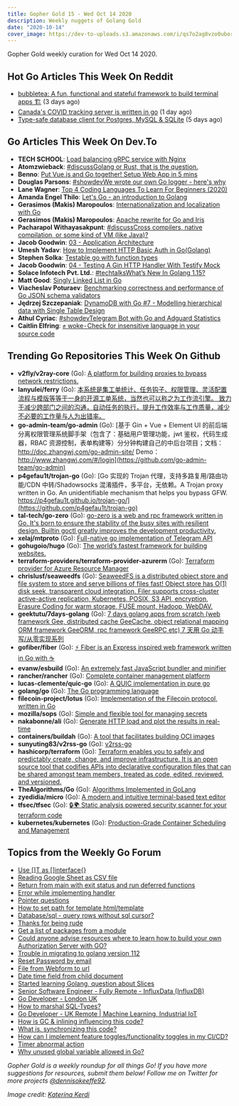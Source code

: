 ```yaml
---
title: Gopher Gold 15 - Wed Oct 14 2020
description: Weekly nuggets of Golang Gold
date: "2020-10-14"
cover_image: https://dev-to-uploads.s3.amazonaws.com/i/qs7o2ag8vzo0uborgc7v.png
---
```


Gopher Gold weekly curation for Wed Oct 14 2020.

<Ad />

## Hot Go Articles This Week On Reddit

- [bubbletea: A fun, functional and stateful framework to build terminal apps 🏗](https://www.reddit.com/r/golang/comments/j8rk2i/bubbletea_a_fun_functional_and_stateful_framework/) (3 days ago)
- [Canada's COVID tracking server is written in go](https://www.reddit.com/r/golang/comments/j9s1gy/canadas_covid_tracking_server_is_written_in_go/) (1 day ago)
- [Type-safe database client for Postgres, MySQL & SQLite](https://www.reddit.com/r/golang/comments/j7fs49/typesafe_database_client_for_postgres_mysql_sqlite/) (5 days ago)

<Ad />

## Go Articles This Week On Dev.To

- **TECH SCHOOL**: [Load balancing gRPC service with Nginx](https://dev.to/techschoolguru/load-balancing-grpc-service-with-nginx-3fio)
- **Atomzwieback**: [#discussGolang or Rust, that is the question.](https://dev.to/atomzwieback/golang-or-rust-that-is-the-question-57ep)
- **Benno**: [Put Vue.js and Go together! Setup Web App in 5 mins](https://dev.to/blueworrybear/put-vue-js-and-go-together-setup-web-app-in-5-mins-5h90)
- **Douglas Parsons**: [#showdevWe wrote our own Go logger - here's why](https://dev.to/dglsparsons/go-s-logging-libraries-are-all-too-complicated-we-wrote-our-own-here-s-why-1lo8)
- **Lane Wagner**: [Top 4 Coding Languages To Learn For Beginners (2020)](https://dev.to/wagslane/top-4-coding-languages-to-learn-for-beginners-2020-27ek)
- **Amanda Engel Thilo**: [Let's Go - an introduction to Golang](https://dev.to/itminds/let-s-go-an-introduction-to-golang-41pf)
- **Gerasimos (Makis) Maropoulos**: [Internationalization and localization with Go](https://dev.to/kataras/internationalization-and-localization-with-go-3b56)
- **Gerasimos (Makis) Maropoulos**: [Apache rewrite for Go and Iris](https://dev.to/kataras/apache-rewrite-for-go-and-iris-2j86)
- **Pacharapol Withayasakpunt**: [#discussCross compilers, native compilation, or some kind of VM (like Java)?](https://dev.to/patarapolw/cross-compilers-native-compilation-or-some-kind-of-vm-like-java-3l65)
- **Jacob Goodwin**: [03 - Application Architecture](https://dev.to/jacobsngoodwin/03-application-architecture-5jk)
- **Umesh Yadav**: [How to Implement HTTP Basic Auth in Go(Golang)](https://dev.to/umesh/how-to-implement-http-basic-auth-in-go-golang-43ac)
- **Stephen Solka**: [Testable go with function types](https://dev.to/trashhalo/testable-go-with-function-types-h99)
- **Jacob Goodwin**: [04 - Testing A Gin HTTP Handler With Testify Mock](https://dev.to/jacobsngoodwin/04-testing-first-gin-http-handler-9m0)
- **Solace Infotech Pvt. Ltd.**: [#techtalksWhat’s New In Golang 1.15?](https://dev.to/ltdsolace/what-s-new-in-golang-1-15-530l)
- **Matt Good**: [Singly Linked List in Go](https://dev.to/mattgood/singly-linked-list-in-go-3fgp)
- **Viacheslav Poturaev**: [Benchmarking correctness and performance of Go JSON schema validators](https://dev.to/vearutop/benchmarking-correctness-and-performance-of-go-json-schema-validators-3247)
- **Jędrzej Szczepaniak**: [DynamoDB with Go #7 - Modelling hierarchical data with Single Table Design](https://dev.to/jbszczepaniak/dynamodb-with-go-7-modelling-hierarchical-data-with-single-table-design-5510)
- **Athul Cyriac**: [#showdevTelegram Bot with Go and Adguard Statistics](https://dev.to/athulcajay/telegram-bot-with-adguard-data-3pp7)
- **Caitlin Elfring**: [✊ woke - Check for insensitive language in your source code](https://dev.to/caitlinelfring/woke-check-for-insensitive-language-in-your-source-code-2301)

<Ad />

## Trending Go Repositories This Week On Github

- **v2fly/v2ray-core** (Go): [A platform for building proxies to bypass network restrictions.](https://github.com/v2fly/v2ray-core)
- **lanyulei/ferry** (Go): [本系统是集工单统计、任务钩子、权限管理、灵活配置流程与模版等等于一身的开源工单系统，当然也可以称之为工作流引擎。 致力于减少跨部门之间的沟通，自动任务的执行，提升工作效率与工作质量，减少不必要的工作量与人为出错率。](https://github.com/lanyulei/ferry)
- **go-admin-team/go-admin** (Go): [基于 Gin + Vue + Element UI 的前后端分离权限管理系统脚手架（包含了：基础用户管理功能，jwt 鉴权，代码生成器，RBAC 资源控制，表单构建等）分分钟构建自己的中后台项目；文档：http://doc.zhangwj.com/go-admin-site/ Demo： http://www.zhangwj.com/#/login](https://github.com/go-admin-team/go-admin)
- **p4gefau1t/trojan-go** (Go): [Go 实现的 Trojan 代理，支持多路复用/路由功能/CDN 中转/Shadowsocks 混淆插件，多平台，无依赖。A Trojan proxy written in Go. An unidentifiable mechanism that helps you bypass GFW. https://p4gefau1t.github.io/trojan-go/](https://github.com/p4gefau1t/trojan-go)
- **tal-tech/go-zero** (Go): [go-zero is a web and rpc framework written in Go. It's born to ensure the stability of the busy sites with resilient design. Builtin goctl greatly improves the development productivity.](https://github.com/tal-tech/go-zero)
- **xelaj/mtproto** (Go): [Full-native go implementation of Telegram API](https://github.com/xelaj/mtproto)
- **gohugoio/hugo** (Go): [The world’s fastest framework for building websites.](https://github.com/gohugoio/hugo)
- **terraform-providers/terraform-provider-azurerm** (Go): [Terraform provider for Azure Resource Manager](https://github.com/terraform-providers/terraform-provider-azurerm)
- **chrislusf/seaweedfs** (Go): [SeaweedFS is a distributed object store and file system to store and serve billions of files fast! Object store has O(1) disk seek, transparent cloud integration. Filer supports cross-cluster active-active replication, Kubernetes, POSIX, S3 API, encryption, Erasure Coding for warm storage, FUSE mount, Hadoop, WebDAV.](https://github.com/chrislusf/seaweedfs)
- **geektutu/7days-golang** (Go): [7 days golang apps from scratch (web framework Gee, distributed cache GeeCache, object relational mapping ORM framework GeeORM, rpc framework GeeRPC etc) 7 天用 Go 动手写/从零实现系列](https://github.com/geektutu/7days-golang)
- **gofiber/fiber** (Go): [⚡️ Fiber is an Express inspired web framework written in Go with ☕️](https://github.com/gofiber/fiber)
- **evanw/esbuild** (Go): [An extremely fast JavaScript bundler and minifier](https://github.com/evanw/esbuild)
- **rancher/rancher** (Go): [Complete container management platform](https://github.com/rancher/rancher)
- **lucas-clemente/quic-go** (Go): [A QUIC implementation in pure go](https://github.com/lucas-clemente/quic-go)
- **golang/go** (Go): [The Go programming language](https://github.com/golang/go)
- **filecoin-project/lotus** (Go): [Implementation of the Filecoin protocol, written in Go](https://github.com/filecoin-project/lotus)
- **mozilla/sops** (Go): [Simple and flexible tool for managing secrets](https://github.com/mozilla/sops)
- **nakabonne/ali** (Go): [Generate HTTP load and plot the results in real-time](https://github.com/nakabonne/ali)
- **containers/buildah** (Go): [A tool that facilitates building OCI images](https://github.com/containers/buildah)
- **sunyuting83/v2rss-go** (Go): [v2rss-go](https://github.com/sunyuting83/v2rss-go)
- **hashicorp/terraform** (Go): [Terraform enables you to safely and predictably create, change, and improve infrastructure. It is an open source tool that codifies APIs into declarative configuration files that can be shared amongst team members, treated as code, edited, reviewed, and versioned.](https://github.com/hashicorp/terraform)
- **TheAlgorithms/Go** (Go): [Algorithms Implemented in GoLang](https://github.com/TheAlgorithms/Go)
- **zyedidia/micro** (Go): [A modern and intuitive terminal-based text editor](https://github.com/zyedidia/micro)
- **tfsec/tfsec** (Go): [🔒🌍 Static analysis powered security scanner for your terraform code](https://github.com/tfsec/tfsec)
- **kubernetes/kubernetes** (Go): [Production-Grade Container Scheduling and Management](https://github.com/kubernetes/kubernetes)

<Ad />

## Topics from the Weekly Go Forum

- [Use []T as []interface{}](https://forum.golangbridge.org/t/use-t-as-interface/20842)
- [Reading Google Sheet as CSV file](https://forum.golangbridge.org/t/reading-google-sheet-as-csv-file/20828)
- [Return from main with exit status and run deferred functions](https://forum.golangbridge.org/t/return-from-main-with-exit-status-and-run-deferred-functions/20841)
- [Error while implementing handler](https://forum.golangbridge.org/t/error-while-implementing-handler/20816)
- [Pointer questions](https://forum.golangbridge.org/t/pointer-questions/20835)
- [How to set path for template html/template](https://forum.golangbridge.org/t/how-to-set-path-for-template-html-template/20830)
- [Database/sql - query rows without sql cursor?](https://forum.golangbridge.org/t/database-sql-query-rows-without-sql-cursor/20819)
- [Thanks for being rude](https://forum.golangbridge.org/t/thanks-for-being-rude/20871)
- [Get a list of packages from a module](https://forum.golangbridge.org/t/get-a-list-of-packages-from-a-module/20846)
- [Could anyone advise resources where to learn how to build your own Authorization Server with GO?](https://forum.golangbridge.org/t/could-anyone-advise-resources-where-to-learn-how-to-build-your-own-authorization-server-with-go/20824)
- [Trouble in migrating to golang version 112](https://forum.golangbridge.org/t/trouble-in-migrating-to-golang-version-112/20866)
- [Reset Password by email](https://forum.golangbridge.org/t/reset-password-by-email/20833)
- [File from Webform to url](https://forum.golangbridge.org/t/file-from-webform-to-url/20829)
- [Date time field from child document](https://forum.golangbridge.org/t/date-time-field-from-child-document/20817)
- [Started learning Golang, question about Slices](https://forum.golangbridge.org/t/started-learning-golang-question-about-slices/20878)
- [Senior Software Engineer - Fully Remote - InfluxData (InfluxDB)](https://forum.golangbridge.org/t/senior-software-engineer-fully-remote-influxdata-influxdb/20868)
- [Go Developer - London UK](https://forum.golangbridge.org/t/go-developer-london-uk/20864)
- [How to marshal SQL-Types?](https://forum.golangbridge.org/t/how-to-marshal-sql-types/20859)
- [Go Developer - UK Remote | Machine Learning, Industrial IoT](https://forum.golangbridge.org/t/go-developer-uk-remote-machine-learning-industrial-iot/20876)
- [How is GC & inlining influencing this code?](https://forum.golangbridge.org/t/how-is-gc-inlining-influencing-this-code/20880)
- [What is. synchronizing this code?](https://forum.golangbridge.org/t/what-is-synchronizing-this-code/20881)
- [How can I implement feature toggles/functionality toggles in my CI/CD?](https://forum.golangbridge.org/t/how-can-i-implement-feature-toggles-functionality-toggles-in-my-ci-cd/20879)
- [Timer abnormal action](https://forum.golangbridge.org/t/timer-abnormal-action/20884)
- [Why unused global variable allowed in Go?](https://forum.golangbridge.org/t/why-unused-global-variable-allowed-in-go/20886)

_Gopher Gold is a weekly roundup for all things Go! If you have more suggestions for resources, submit them below! Follow me on Twitter for more projects [@dennisokeeffe92](https://twitter.com/dennisokeeffe92)._

_Image credit: [Katerina Kerdi](https://unsplash.com/@katekerdi)_

